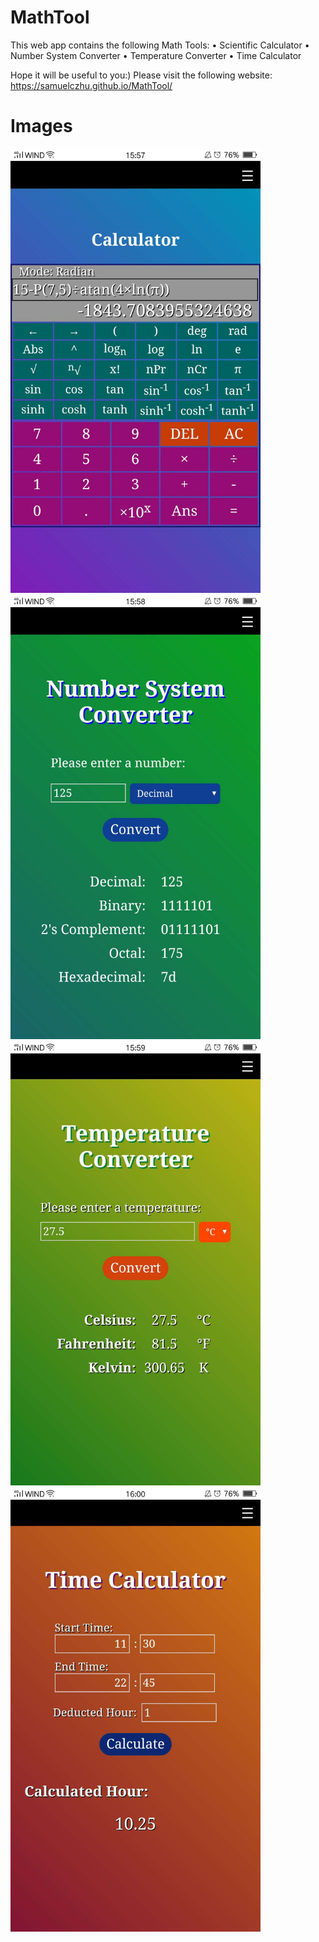 # MathTool
This web app contains the following Math Tools: 
    • Scientific Calculator
    • Number System Converter
    • Temperature Converter
    • Time Calculator

Hope it will be useful to you:) Please visit the following website:
https://samuelczhu.github.io/MathTool/

# Images
<img src="demo/1.jpg" width="400"> <img src="demo/2.jpg" width="400">
<img src="demo/3.jpg" width="400"> <img src="demo/4.jpg" width="400">